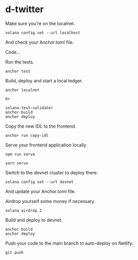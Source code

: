# d-twitter

Make sure you’re on the localnet.
```
solana config set --url localhost
```
And check your Anchor.toml file.

Code…

Run the tests.
```
anchor test
```

Build, deploy and start a local ledger.
```
anchor localnet
```
`Or`
```
solana-test-validator
anchor build
anchor deploy
```

Copy the new IDL to the frontend.
```
anchor run copy-idl
```

Serve your frontend application locally.
```
npm run serve
```
```
yarn serve
```

Switch to the devnet cluster to deploy there.
```
solana config set --url devnet
```

And update your Anchor.toml file.

Airdrop yourself some money if necessary.
```
solana airdrop 2
```

Build and deploy to devnet.
```
anchor build
anchor deploy
```

Push your code to the main branch to auto-deploy on Netlify.
```
git push
```
